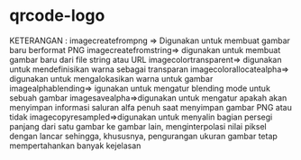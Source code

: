 # qrcode-logo
KETERANGAN :
imagecreatefrompng => Digunakan untuk membuat gambar baru berformat PNG
imagecreatefromstring=> digunakan untuk membuat gambar baru dari file string atau URL
imagecolortransparent=> digunakan untuk mendefinisikan warna sebagai transparan
imagecolorallocatealpha=> digunakan untuk mengalokasikan warna untuk gambar
imagealphablending=> igunakan untuk mengatur blending mode untuk sebuah gambar
imagesavealpha=>digunakan untuk mengatur apakah akan menyimpan informasi saluran alfa penuh saat menyimpan gambar PNG atau tidak
imagecopyresampled=>digunakan untuk menyalin bagian persegi panjang dari satu gambar ke gambar lain, menginterpolasi nilai piksel dengan lancar sehingga, khususnya, pengurangan ukuran gambar tetap mempertahankan banyak kejelasan

